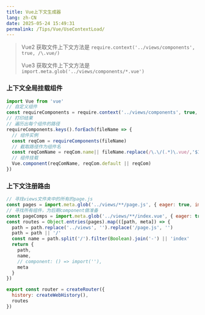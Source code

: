 ```yaml
---
title: Vue上下文生成器
lang: zh-CN
date: 2025-05-24 15:49:31
permalink: /Tips/Vue/UseContextLoad/
---
```


> Vue2 获取文件上下文方法是 `require.context('../views/components', true, /\.vue/)`
> 
> Vue3 获取文件上下文方法是 `import.meta.glob('../views/components/*.vue')`

### 上下文全局挂载组件

```js
import Vue from 'vue'
// 自定义组件
const requireComponents = require.context('../views/components', true, /\.vue/)
// 打印结果
// 遍历出每个组件的路径
requireComponents.keys().forEach(fileName => {
  // 组件实例
  const reqCom = requireComponents(fileName)
  // 截取路径作为组件名
  const reqComName = reqCom.name|| fileName.replace(/\.\/(.*)\.vue/,'$1')
  // 组件挂载
  Vue.component(reqComName, reqCom.default || reqCom)
})
```

### 上下文注册路由 

```js {2,4,6,7}
// 寻找views文件夹中的所有的page.js
const pages = import.meta.glob('../views/**/page.js', { eager: true, import: 'default' })
// 寻找所有组件，为后期component做准备
const pageComps = import.meta.glob('../views/**/index.vue', { eager: true })
const routes = Object.entries(pages).map(([path, meta]) => {
  path = path.replace('../views', '').replace('/page.js', '')
  path = path || '/'
  const name = path.split('/').filter(Boolean).join('-') || 'index'
  return {
    path,
    name,
    // component: () => import(''), 
    meta
  }
})

export const router = createRouter({
  history: createWebHistory(),
  routes
})
```
